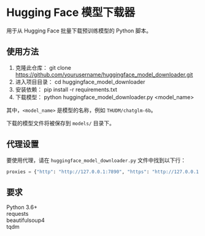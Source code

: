 # Hugging Face 模型下载器

用于从 Hugging Face 批量下载预训练模型的 Python 脚本。

## 使用方法

1. 克隆此仓库：
   git clone https://github.com/yourusername/huggingface_model_downloader.git
2. 进入项目目录：
   cd huggingface_model_downloader
3. 安装依赖：
   pip install -r requirements.txt
4. 下载模型：
   python huggingface_model_downloader.py <model_name>

其中，`<model_name>` 是模型的名称，例如 `THUDM/chatglm-6b`。

下载的模型文件将被保存到 `models/` 目录下。

## 代理设置

要使用代理，请在 `huggingface_model_downloader.py` 文件中找到以下行：

```python
proxies = {"http": "http://127.0.0.1:7890", "https": "http://127.0.0.1:7890"}
```

## 要求

Python 3.6+  
requests  
beautifulsoup4  
tqdm
